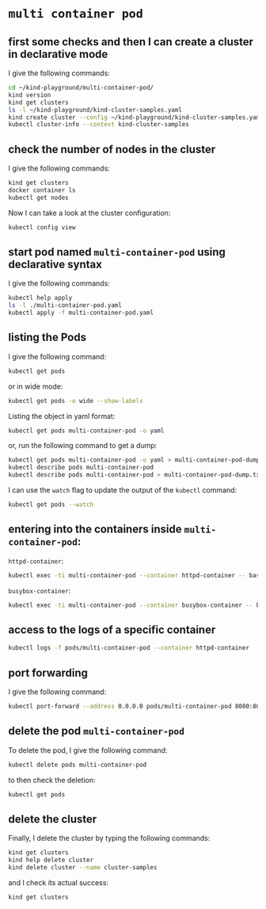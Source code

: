 # `multi container pod`

## first some checks and then I can create a cluster in declarative mode

I give the following commands:

```bash
cd ~/kind-playground/multi-container-pod/
kind version
kind get clusters
ls -l ~/kind-playground/kind-cluster-samples.yaml
kind create cluster --config ~/kind-playground/kind-cluster-samples.yaml
kubectl cluster-info --context kind-cluster-samples
```

## check the number of nodes in the cluster

I give the following commands:

```bash
kind get clusters
docker container ls
kubectl get nodes
```

Now I can take a look at the cluster configuration:

```bash
kubectl config view
```

## start pod named `multi-container-pod` using declarative syntax

I give the following commands:

```bash
kubectl help apply
ls -l ./multi-container-pod.yaml
kubectl apply -f multi-container-pod.yaml
```

## listing the Pods

I give the following command:

```bash
kubectl get pods
```

or in wide mode:

```bash
kubectl get pods -o wide --show-labels
```

Listing the object in yaml format:

```bash
kubectl get pods multi-container-pod -o yaml
```

or, run the following command to get a dump:

```bash
kubectl get pods multi-container-pod -o yaml > multi-container-pod-dump.yaml
kubectl describe pods multi-container-pod
kubectl describe pods multi-container-pod > multi-container-pod-dump.txt
```

I can use the `watch` flag to update the output of the `kubectl` command:

```bash
kubectl get pods --watch
```

## entering into the containers inside `multi-container-pod`:

`httpd-container`:

```bash
kubectl exec -ti multi-container-pod --container httpd-container -- bash
```

`busybox-container`:

```bash
kubectl exec -ti multi-container-pod --container busybox-container -- bash
```

## access to the logs of a specific container

```bash
kubectl logs -f pods/multi-container-pod --container httpd-container
```

## port forwarding

I give the following command:

```bash
kubectl port-forward --address 0.0.0.0 pods/multi-container-pod 8080:80
```

## delete the pod `multi-container-pod`

To delete the pod, I give the following command:

```bash
kubectl delete pods multi-container-pod
```

to then check the deletion:

```bash
kubectl get pods
```

## delete the cluster

Finally, I delete the cluster by typing the following commands:

```bash
kind get clusters
kind help delete cluster
kind delete cluster --name cluster-samples
```

and I check its actual success:

```bash
kind get clusters
```
